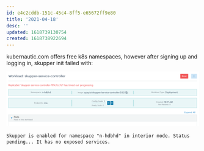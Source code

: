 ```yaml
---
id: e4c2cddb-151c-45c4-8ff5-e65672ff9e80
title: '2021-04-18'
desc: ''
updated: 1618739130754
created: 1618738922694
---
```


kubernautic.com offers free k8s namespaces, however after signing up and logging in, skupper init failed with:

![](2021-04-18-10-43-52.png)

```
Skupper is enabled for namespace "n-hdbhd" in interior mode. Status pending... It has no exposed services.
```

